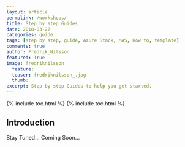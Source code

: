 ```yaml
---
layout: article
permalink: /workshops/
title: Step by step Guides
date: 2018-03-27
categories: guide
tags: [step by step, guide, Azure Stack, MAS, How to, template]
comments: true
author: Fredrik_Nilsson
featured: True
image: fredriknilsson_
  feature: 
  teaser: fredriknilsson_.jpg
  thumb: 
excerpt: Step by step Guides to help ypu get started.
---
```

{% include toc.html %}
{% include toc.html %}

## Introduction

Stay Tuned... Coming Soon...

